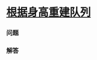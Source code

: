 # [根据身高重建队列](https://leetcode-cn.com/problems/queue-reconstruction-by-height)

### 问题



### 解答

```

```


